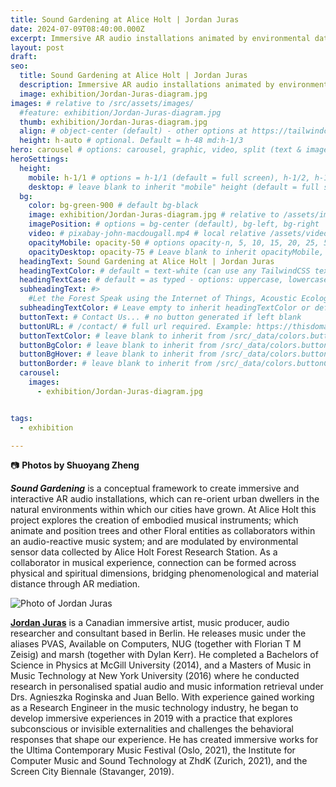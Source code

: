 ```yaml
---
title: Sound Gardening at Alice Holt | Jordan Juras
date: 2024-07-09T08:40:00.000Z
excerpt: Immersive AR audio installations animated by environmental data.
layout: post
draft:
seo:
  title: Sound Gardening at Alice Holt | Jordan Juras
  description: Immersive AR audio installations animated by environmental data.
  image: exhibition/Jordan-Juras-diagram.jpg
images: # relative to /src/assets/images/
  #feature: exhibition/Jordan-Juras-diagram.jpg
  thumb: exhibition/Jordan-Juras-diagram.jpg
  align: # object-center (default) - other options at https://tailwindcss.com/docs/object-position
  height: h-auto # optional. Default = h-48 md:h-1/3
hero: carousel # options: carousel, graphic, video, split (text & image)
heroSettings:
  height:
    mobile: h-1/1 # options = h-1/1 (default = full screen), h-1/2, h-1/3, h-3/4, h-9/10, h-48 (12rem, 192px), h-56 (14rem, 224px), h-64 (16rem, 256px)
    desktop: # leave blank to inherit "mobile" height (default = full screen)
  bg:
    color: bg-green-900 # default bg-black
    image: exhibition/Jordan-Juras-diagram.jpg # relative to /assets/images/
    imagePosition: # options = bg-center (default), bg-left, bg-right
    video: # pixabay-john-macdougall.mp4 # local relative /assets/video/, or full https://... if remote?
    opacityMobile: opacity-50 # options opacity-n, 5, 10, 15, 20, 25, 50, 75, 100 (default)
    opacityDesktop: opacity-75 # Leave blank to inherit opacityMobile, use same options as opacityMobile
  headingText: Sound Gardening at Alice Holt | Jordan Juras
  headingTextColor: # default = text-white (can use any TailwindCSS text-[color]-[xxx])
  headingTextCase: # default = as typed - options: uppercase, lowercase, capitalize
  subheadingText: #>
    #Let the Forest Speak using the Internet of Things, Acoustic Ecology and Creative AI<br /><span style="color:grey">AHRC-funded project (2023-25) : AH/X011585/1</span>
  subheadingTextColor: # Leave empty to inherit headingTextColor or default (text-white) or use any text-[color]-[xxx]
  buttonText: # Contact Us... # no button generated if left blank
  buttonURL: # /contact/ # full url required. Example: https://thisdomain.com/somepage/
  buttonTextColor: # leave blank to inherit from /src/_data/colors.buttonCustom or buttonDefault
  buttonBgColor: # leave blank to inherit from /src/_data/colors.buttonCustom.bg or buttonDefault.bg
  buttonBgHover: # leave blank to inherit from /src/_data/colors.buttonCustom.bgHover or buttonDefault.bgHover
  buttonBorder: # leave blank to inherit from /src/_data/colors.buttonCustom.border or buttonDefault.border
  carousel:
    images:
      - exhibition/Jordan-Juras-diagram.jpg


tags:
  - exhibition

---
```


:camera: **Photos by Shuoyang Zheng**


***Sound Gardening*** is a conceptual framework to create immersive and interactive AR audio installations, which can re-orient urban dwellers in the natural environments within which our cities have grown. At Alice Holt this project explores the creation of embodied musical instruments; which animate and position trees and other Floral entities as collaborators within an audio-reactive music system; and are modulated by environmental sensor data collected by Alice Holt Forest Research Station. As a collaborator in musical experience, connection can be formed across physical and spiritual dimensions, bridging phenomenological and material distance through AR mediation.

<div class="bg-gray-200 p-4 mt-4">

<img class="h-48 rounded-full mt-2 mr-2 float-left " src="/assets/images/authors/jordan-juras.jpg" alt="Photo of Jordan Juras">

[**Jordan Juras**](/2024/05/24/meet-the-artists-jordan-juras/) is a Canadian immersive artist, music producer, audio researcher and consultant based in Berlin. He releases music under the aliases PVAS, Available on Computers, NUG (together with Florian T M Zeisig) and marsh (together with Dylan Kerr). He completed a Bachelors of Science in Physics at McGill University (2014), and a Masters of Music in Music Technology at New York University (2016) where he conducted research in personalised spatial audio and music information retrieval under Drs. Agnieszka Roginska and Juan Bello. With experience gained working as a Research Engineer in the music technology industry, he began to develop immersive experiences in 2019 with a practice that explores subconscious or invisible externalities and challenges the behavioral responses that shape our experience. He has created immersive works for the Ultima Contemporary Music Festival (Oslo, 2021), the Institute for Computer Music and Sound Technology at ZhdK (Zurich, 2021), and the Screen City Biennale (Stavanger, 2019).

<br />

</div>







